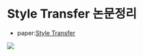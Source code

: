 # Style Transfer 논문정리

* paper:[Style Transfer](https://ieeexplore.ieee.org/document/7780634)
<p align="left">
    <img src="images/1.jpg">
</p>
